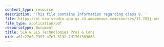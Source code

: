 ```yaml
---
content_type: resource
description: 'This file contains information regarding class 8. '
file: https://ol-ocw-studio-app-qa.s3.amazonaws.com/courses/15-783j-product-design-and-development-spring-2006/a61c27d67397b7e731327d176f303068_cls8_prototyping.pdf
file_type: application/pdf
resourcetype: Document
title: SLA & SLS Technologies Pros & Cons
uid: a61c27d6-7397-b7e7-3132-7d176f303068
---
```


